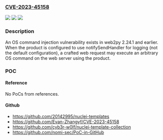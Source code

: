 ### [CVE-2023-45158](https://cve.mitre.org/cgi-bin/cvename.cgi?name=CVE-2023-45158)
![](https://img.shields.io/static/v1?label=Product&message=web2py&color=blue)
![](https://img.shields.io/static/v1?label=Version&message=%3D%202.24.1%20and%20earlier%20&color=brighgreen)
![](https://img.shields.io/static/v1?label=Vulnerability&message=OS%20command%20injection&color=brighgreen)

### Description

An OS command injection vulnerability exists in web2py 2.24.1 and earlier. When the product is configured to use notifySendHandler for logging (not the default configuration), a crafted web request may execute an arbitrary OS command on the web server using the product.

### POC

#### Reference
No PoCs from references.

#### Github
- https://github.com/20142995/nuclei-templates
- https://github.com/Evan-Zhangyf/CVE-2023-45158
- https://github.com/cyb3r-w0lf/nuclei-template-collection
- https://github.com/nomi-sec/PoC-in-GitHub

